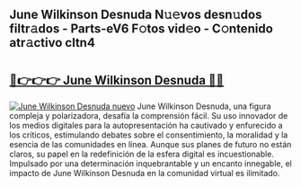 ## June Wilkinson Desnuda N𝚞𝚎vos desn𝚞dos filtr𝚊dos - Parts-eV6 F𝚘tos vid𝚎o - C𝚘ntenido atr𝚊ctivo cltn4

# <h2><a href="http://mb6pst.tromn.icu/?c=June+Wilkinson+Desnuda">🔗👉👉👉 June Wilkinson Desnuda 🔗🔗</a></h2>

[![June Wilkinson Desnuda nuevo](https://i.imgur.com/pEAQMta.gif)](http://mb6pst.tromn.icu/?c=June+Wilkinson+Desnuda)
June Wilkinson Desnuda, una figura compleja y polarizadora, desafía la comprensión fácil. Su uso innovador de los medios digitales para la autopresentación ha cautivado y enfurecido a los críticos, estimulando debates sobre el consentimiento, la moralidad y la esencia de las comunidades en línea. Aunque sus planes de futuro no están claros, su papel en la redefinición de la esfera digital es incuestionable. Impulsado por una determinación inquebrantable y un encanto innegable, el impacto de June Wilkinson Desnuda en la comunidad virtual es ilimitado.
